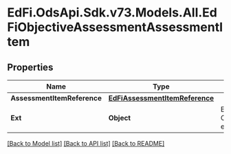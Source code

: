 # EdFi.OdsApi.Sdk.v73.Models.All.EdFiObjectiveAssessmentAssessmentItem

## Properties

Name | Type | Description | Notes
------------ | ------------- | ------------- | -------------
**AssessmentItemReference** | [**EdFiAssessmentItemReference**](EdFiAssessmentItemReference.md) |  | 
**Ext** | **Object** | Extensions to the ObjectiveAssessmentAssessmentItem entity. | [optional] 

[[Back to Model list]](../../README.md#documentation-for-models) [[Back to API list]](../../README.md#documentation-for-api-endpoints) [[Back to README]](../../README.md)

